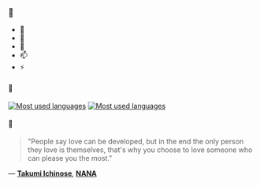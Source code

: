 ### 👋

- 🔭
- 🌱
- 💬
- 📫
- ⚡

#### 🧏

[![Most used languages](https://github-readme-stats-aynah.vercel.app/api/top-langs/?username=aynh&theme=solarized-dark&langs_count=6&layout=compact&hide_title=true)](https://github.com/anuraghazra/github-readme-stats#gh-dark-mode-only)
[![Most used languages](https://github-readme-stats-aynah.vercel.app/api/top-langs/?username=aynh&theme=solarized-light&langs_count=6&layout=compact&hide_title=true)](https://github.com/anuraghazra/github-readme-stats#gh-light-mode-only)

#### 💬

> "People say love can be developed, but in the end the only person they love is themselves, that's why you choose to love someone who can please you the most."

&mdash; [**Takumi Ichinose**](https://myanimelist.net/character.php?q=Takumi%20Ichinose&cat=character), [**NANA**](https://myanimelist.net/search/all?q=NANA&cat=all)
